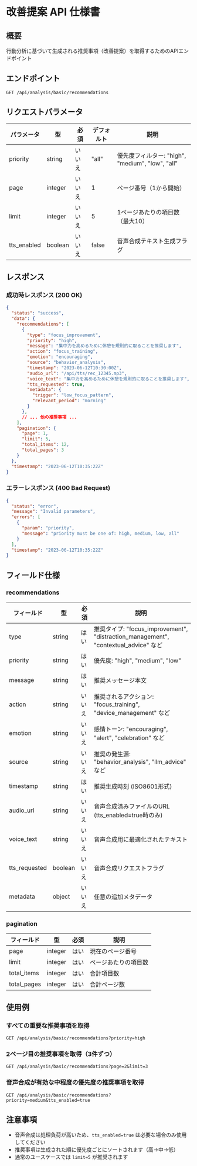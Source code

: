 # 改善提案 API 仕様書

## 概要

行動分析に基づいて生成される推奨事項（改善提案）を取得するためのAPIエンドポイント

## エンドポイント

```
GET /api/analysis/basic/recommendations
```

## リクエストパラメータ

| パラメータ | 型 | 必須 | デフォルト | 説明 |
|------------|------|----------|--------------|-------------|
| priority | string | いいえ | "all" | 優先度フィルター: "high", "medium", "low", "all" |
| page | integer | いいえ | 1 | ページ番号（1から開始） |
| limit | integer | いいえ | 5 | 1ページあたりの項目数（最大10） |
| tts_enabled | boolean | いいえ | false | 音声合成テキスト生成フラグ |

## レスポンス

### 成功時レスポンス (200 OK)

```json
{
  "status": "success",
  "data": {
    "recommendations": [
      {
        "type": "focus_improvement",
        "priority": "high",
        "message": "集中力を高めるために休憩を規則的に取ることを推奨します",
        "action": "focus_training",
        "emotion": "encouraging",
        "source": "behavior_analysis",
        "timestamp": "2023-06-12T10:30:00Z",
        "audio_url": "/api/tts/rec_12345.mp3",
        "voice_text": "集中力を高めるために休憩を規則的に取ることを推奨します",
        "tts_requested": true,
        "metadata": {
          "trigger": "low_focus_pattern",
          "relevant_period": "morning"
        }
      },
      // ... 他の推奨事項 ...
    ],
    "pagination": {
      "page": 1,
      "limit": 5,
      "total_items": 12,
      "total_pages": 3
    }
  },
  "timestamp": "2023-06-12T10:35:22Z"
}
```

### エラーレスポンス (400 Bad Request)

```json
{
  "status": "error",
  "message": "Invalid parameters",
  "errors": [
    {
      "param": "priority",
      "message": "priority must be one of: high, medium, low, all"
    }
  ],
  "timestamp": "2023-06-12T10:35:22Z"
}
```

## フィールド仕様

### recommendations

| フィールド | 型 | 必須 | 説明 |
|------------|------|----------|-------------|
| type | string | はい | 推奨タイプ: "focus_improvement", "distraction_management", "contextual_advice" など |
| priority | string | はい | 優先度: "high", "medium", "low" |
| message | string | はい | 推奨メッセージ本文 |
| action | string | いいえ | 推奨されるアクション: "focus_training", "device_management" など |
| emotion | string | いいえ | 感情トーン: "encouraging", "alert", "celebration" など |
| source | string | いいえ | 推奨の発生源: "behavior_analysis", "llm_advice" など |
| timestamp | string | はい | 推奨生成時刻 (ISO8601形式) |
| audio_url | string | いいえ | 音声合成済みファイルのURL (tts_enabled=true時のみ) |
| voice_text | string | いいえ | 音声合成用に最適化されたテキスト |
| tts_requested | boolean | いいえ | 音声合成リクエストフラグ |
| metadata | object | いいえ | 任意の追加メタデータ |

### pagination

| フィールド | 型 | 必須 | 説明 |
|------------|------|----------|-------------|
| page | integer | はい | 現在のページ番号 |
| limit | integer | はい | ページあたりの項目数 |
| total_items | integer | はい | 合計項目数 |
| total_pages | integer | はい | 合計ページ数 |

## 使用例

### すべての重要な推奨事項を取得

```
GET /api/analysis/basic/recommendations?priority=high
```

### 2ページ目の推奨事項を取得（3件ずつ）

```
GET /api/analysis/basic/recommendations?page=2&limit=3
```

### 音声合成が有効な中程度の優先度の推奨事項を取得

```
GET /api/analysis/basic/recommendations?priority=medium&tts_enabled=true
```

## 注意事項

- 音声合成は処理負荷が高いため、`tts_enabled=true` は必要な場合のみ使用してください
- 推奨事項は生成された順に優先度ごとにソートされます（高→中→低）
- 通常のユースケースでは `limit=5` が推奨されます 